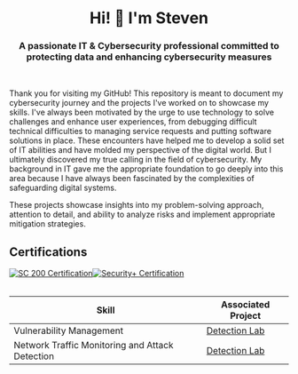 <h1 align="center">Hi! 👋 I'm Steven</h1>
<h3 align="center">A passionate IT & Cybersecurity professional committed to protecting data and enhancing cybersecurity measures</h3>
 <br />

Thank you for visiting my GitHub! This repository is meant to document my cybersecurity journey and the projects I've worked on to showcase my skills. I've always been motivated by the urge to use technology to solve challenges and enhance user experiences, from debugging difficult technical difficulties to managing service requests and putting software solutions in place. These encounters have helped me to develop a solid set of IT abilities and have molded my perspective of the digital world. But I ultimately discovered my true calling in the field of cybersecurity. My background in IT gave me the appropriate foundation to go deeply into this area because I have always been fascinated by the complexities of safeguarding digital systems.

These projects showcase insights into my problem-solving approach, attention to detail, and ability to analyze risks and implement appropriate mitigation strategies.


## Certifications
<div style="display: inline-block;">
    <a href="https://learn.microsoft.com/en-us/users/stevennguyen-9849/credentials/6c3a0004dce2d373?ref=https%3A%2F%2Fwww.linkedin.com%2F">
        <img src="https://img.shields.io/badge/-SC%20200-0078D4?&style=for-the-badge&logo=Microsoft&logoColor=white" alt="SC 200 Certification" />
    </a>
</div><div style="display: inline-block;">
    <a href="https://www.credly.com/badges/51aedf61-04a0-4186-b0d9-7ff62951cc54/linked_in_profile">
        <img src="https://img.shields.io/badge/-Security%2B-EE4C2C?&style=for-the-badge&logo=CompTIA&logoColor=white" alt="Security+ Certification" />
    </a>
</div>

 <br />
 <br />

| Skill                                         | Associated Project         |
|-----------------------------------------------|----------------------------|
| Vulnerability Management                      | <a href="https://google.com">Detection Lab</a>|
| Network Traffic Monitoring and Attack Detection | <a href="https://google.com">Detection Lab</a>|




